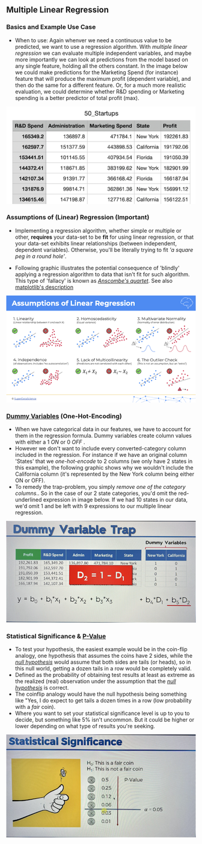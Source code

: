 ## Multiple Linear Regression

### Basics and Example Use Case

- When to use: Again whenver we need a continuous value to be predicted, we want to use a regression algorithm. With _multiple linear regression_ we can evaluate multiple independent variables, and maybe more importantly we can look at predictions from the model based on any single feature, holding all the others constant. In the image below we could make predictions for the Marketing Spend (for instance) feature that will produce the maximum profit (dependent variable), and then do the same for a different feature. Or, for a much more realistic evaluation, we could determine whether R&D spending or Marketing spending is a better predictor of total profit (max).

![multiple-linear-reg-1](./multiple-linear-reg-1.png)

### Assumptions of (Linear) Regression (Important)

- Implementing a regression algorithm, whether simple or multiple or other, **requires** your data-set to be **fit** for using linear regression, or that your data-set exhibits linear relationships (between independent, dependent variables). Otherwise, you'll be literally trying to fit _'a square peg in a round hole'_.

- Following graphic illustrates the potential consequence of 'blindly' applying a regression algorithm to data that isn't fit for such algorithm. This type of 'fallacy' is known as [_Anscombe's quartet_](https://en.wikipedia.org/wiki/Anscombe%27s_quartet). See also [matplotlib's description](https://matplotlib.org/stable/gallery/specialty_plots/anscombe.html)

![assumptions-linear-reg-1](./assumptions-linear-reg-1.png)

### [Dummy Variables](<https://en.wikipedia.org/wiki/Dummy_variable_(statistics)>) (One-Hot-Encoding)

- When we have categorical data in our features, we have to account for them in the regression formula. Dummy variables create column values with either a 1 _ON_ or 0 _OFF_ .
- However we don't want to include every converted-category column included in the regression. For instance if we have an original column 'States' that we _one-hot-encode_ to 2 columns (we only have 2 states in this example), the following graphic shows why we wouldn't include the California column (it's represented by the New York column being either ON or OFF).
- To remedy the trap-problem, you simply _remove one of the category columns_.. So in the case of our 2 state categories, you'd omit the red-underlined expression in image below. If we had 10 states in our data, we'd omit 1 and be left with 9 expressions to our multiple linear regression.

![dummy-variable-trap](./IMG_6878.png)

### Statistical Significance & [P-Value](https://en.wikipedia.org/wiki/P-value)

- To test your hypothesis, the easiest example would be in the coin-flip analogy, one hypothesis that assumes the coins have 2 sides, while the [_null hypothesis_](https://en.wikipedia.org/wiki/Null_hypothesis) would assume that both sides are tails (or heads), so in this null world, getting a dozen tails in a row would be completely valid.
- Defined as the probability of obtaining test results at least as extreme as the realized (real) observation under the assumption that the [_null hypothesis_](https://en.wikipedia.org/wiki/Null_hypothesis) is correct.
- The coinflip analogy would have the null hypothesis being something like "Yes, I do expect to get tails a dozen times in a row (low probability with a _fair_ coin).
- Where you want to set your statistical significance level is up to you to decide, but something like 5% isn't uncommon. But it could be higher or lower depending on what type of results you're seeking.

![stat-sig-1](./IMG_6905.png)
